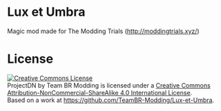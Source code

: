 Lux et Umbra
=========
Magic mod made for The Modding Trials (http://moddingtrials.xyz/)

License
===============
<a rel="license" href="http://creativecommons.org/licenses/by-nc-sa/4.0/"><img alt="Creative Commons License" style="border-width:0" src="https://i.creativecommons.org/l/by-nc-sa/4.0/88x31.png" /></a><br /><span xmlns:dct="http://purl.org/dc/terms/" property="dct:title">ProjectDN</span> by <span xmlns:cc="http://creativecommons.org/ns#" property="cc:attributionName">Team BR Modding</span> is licensed under a <a rel="license" href="http://creativecommons.org/licenses/by-nc-sa/4.0/">Creative Commons Attribution-NonCommercial-ShareAlike 4.0 International License</a>.<br />Based on a work at <a xmlns:dct="http://purl.org/dc/terms/" href="https://github.com/TeamBR-Modding/Lux-et-Umbra" rel="dct:source">https://github.com/TeamBR-Modding/Lux-et-Umbra</a>.
